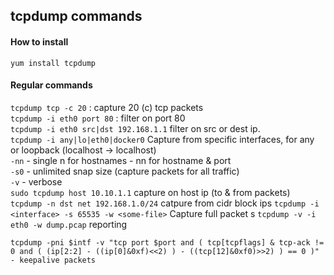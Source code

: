 ## tcpdump commands

#### How to install
`yum install tcpdump`

#### Regular commands

`tcpdump tcp -c 20` : capture 20 (c) tcp packets <br/>
`tcpdump -i eth0 port 80` : filter on port 80 <br/>
`tcpdump -i eth0 src|dst 192.168.1.1` filter on src or dest ip. <br/>
`tcpdump -i any|lo|eth0|docker0` Capture from specific interfaces, for any or loopback (localhost -> localhost)<br/>
`-nn` - single n for hostnames - nn for hostname & port<br/>
`-s0` - unlimited snap size (capture packets for all traffic)<br/>
`-v` - verbose<br/>
`sudo tcpdump host 10.10.1.1` capture on host ip (to & from packets)<br/>
`tcpdump -n dst net 192.168.1.0/24` catpure from cidr block ips
`tcpdump -i <interface> -s 65535 -w <some-file>` Capture full packet s <byte size>
`tcpdump -v -i eth0 -w dump.pcap` reporting
```
tcpdump -pni $intf -v "tcp port $port and ( tcp[tcpflags] & tcp-ack != 0 and ( (ip[2:2] - ((ip[0]&0xf)<<2) ) - ((tcp[12]&0xf0)>>2) ) == 0 )"   - keepalive packets
```
  
  


